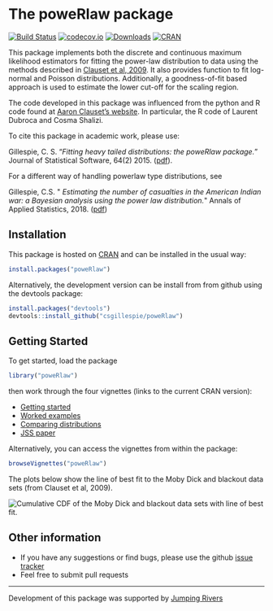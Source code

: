 <!-- README.md is generated from README.Rmd. Please edit that file -->
The poweRlaw package
====================

[![Build
Status](https://travis-ci.org/csgillespie/poweRlaw.png?branch=master,dev)](https://travis-ci.org/csgillespie/poweRlaw)
[![codecov.io](https://codecov.io/github/csgillespie/poweRlaw/coverage.svg?branch=master)](https://codecov.io/github/csgillespie/poweRlaw?branch=master)
[![Downloads](http://cranlogs.r-pkg.org/badges/poweRlaw?color=brightgreen)](https://cran.r-project.org/package=poweRlaw)
[![CRAN](http://www.r-pkg.org/badges/version/poweRlaw)](https://cran.r-project.org/package=poweRlaw)

This package implements both the discrete and continuous maximum
likelihood estimators for fitting the power-law distribution to data
using the methods described in [Clauset et al,
2009](http://arxiv.org/abs/0706.1062). It also provides function to fit
log-normal and Poisson distributions. Additionally, a goodness-of-fit
based approach is used to estimate the lower cut-off for the scaling
region.

The code developed in this package was influenced from the python and R
code found at [Aaron Clauset’s
website](http://tuvalu.santafe.edu/~aaronc/powerlaws/). In particular,
the R code of Laurent Dubroca and Cosma Shalizi.

To cite this package in academic work, please use:

Gillespie, C. S. “*Fitting heavy tailed distributions: the poweRlaw
package.*” Journal of Statistical Software, 64(2) 2015.
([pdf](www.jstatsoft.org/v64/i02/paper)).

For a different way of handling powerlaw type distributions, see

Gillespie, C.S. " *Estimating the number of casualties in the American
Indian war: a Bayesian analysis using the power law distribution.*"
Annals of Applied Statistics, 2018.
([pdf](https://arxiv.org/abs/1710.01662))

Installation
------------

This package is hosted on
[CRAN](https://cran.r-project.org/package=poweRlaw) and can be installed
in the usual way:

``` r
install.packages("poweRlaw")
```

Alternatively, the development version can be install from from github
using the devtools package:

``` r
install.packages("devtools")
devtools::install_github("csgillespie/poweRlaw")
```

Getting Started
---------------

To get started, load the package

``` r
library("poweRlaw")
```

then work through the four vignettes (links to the current CRAN
version):

-   [Getting
    started](https://cran.r-project.org/package=poweRlaw/vignettes/a_introduction.pdf)
-   [Worked
    examples](https://cran.r-project.org/package=poweRlaw/vignettes/b_powerlaw_examples.pdf)
-   [Comparing
    distributions](https://cran.r-project.org/package=poweRlaw/vignettes/c_comparing_distributions.pdf)
-   [JSS
    paper](https://cran.r-project.org/package=poweRlaw/vignettes/d_jss_paper.pdf)

Alternatively, you can access the vignettes from within the package:

``` r
browseVignettes("poweRlaw")
```

The plots below show the line of best fit to the Moby Dick and blackout
data sets (from Clauset et al, 2009).

![Cumulative CDF of the Moby Dick and blackout data sets with line of
best
fit.](https://raw.github.com/csgillespie/poweRlaw/master/web_graphics/figure1.png)

Other information
-----------------

-   If you have any suggestions or find bugs, please use the github
    [issue tracker](https://github.com/csgillespie/poweRlaw/issues)
-   Feel free to submit pull requests

------------------------------------------------------------------------

Development of this package was supported by [Jumping
Rivers](https://www.jumpingrivers.com)
